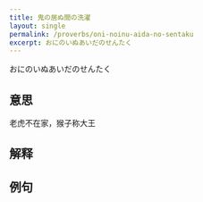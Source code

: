 ```yaml
---
title: 鬼の居ぬ間の洗濯
layout: single
permalink: /proverbs/oni-noinu-aida-no-sentaku
excerpt: おにのいぬあいだのせんたく
---
```


おにのいぬあいだのせんたく

## 意思

老虎不在家，猴子称大王

## 解释

## 例句

